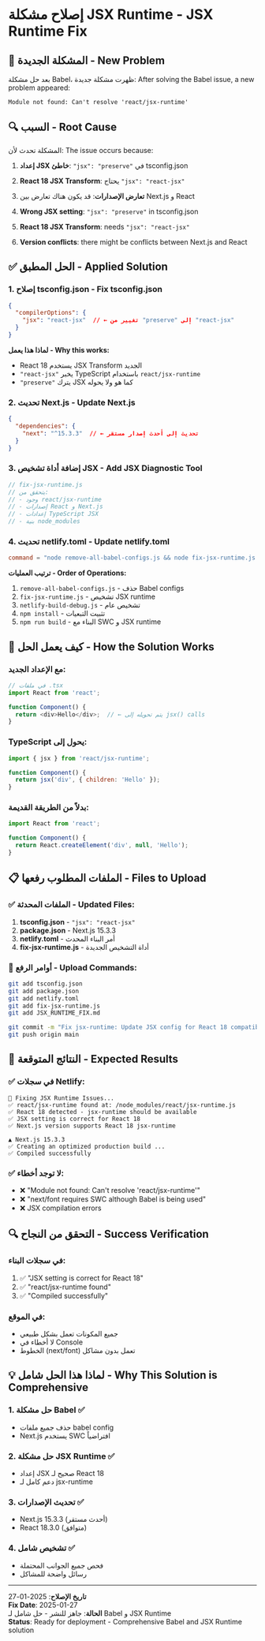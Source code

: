# إصلاح مشكلة JSX Runtime - JSX Runtime Fix

## 🚨 المشكلة الجديدة - New Problem

بعد حل مشكلة Babel، ظهرت مشكلة جديدة:
After solving the Babel issue, a new problem appeared:

```
Module not found: Can't resolve 'react/jsx-runtime'
```

## 🔍 السبب - Root Cause

المشكلة تحدث لأن:
The issue occurs because:

1. **إعداد JSX خاطئ**: `"jsx": "preserve"` في tsconfig.json
2. **React 18 JSX Transform**: يحتاج `"jsx": "react-jsx"`
3. **تعارض الإصدارات**: قد يكون هناك تعارض بين Next.js و React

1. **Wrong JSX setting**: `"jsx": "preserve"` in tsconfig.json
2. **React 18 JSX Transform**: needs `"jsx": "react-jsx"`
3. **Version conflicts**: there might be conflicts between Next.js and React

## ✅ الحل المطبق - Applied Solution

### 1. إصلاح tsconfig.json - Fix tsconfig.json
```json
{
  "compilerOptions": {
    "jsx": "react-jsx"  // ← تغيير من "preserve" إلى "react-jsx"
  }
}
```

**لماذا هذا يعمل - Why this works:**
- React 18 يستخدم JSX Transform الجديد
- `"react-jsx"` يخبر TypeScript باستخدام `react/jsx-runtime`
- `"preserve"` يترك JSX كما هو ولا يحوله

### 2. تحديث Next.js - Update Next.js
```json
{
  "dependencies": {
    "next": "^15.3.3"  // ← تحديث إلى أحدث إصدار مستقر
  }
}
```

### 3. إضافة أداة تشخيص JSX - Add JSX Diagnostic Tool
```javascript
// fix-jsx-runtime.js
// يتحقق من:
// - وجود react/jsx-runtime
// - إصدارات React و Next.js
// - إعدادات TypeScript JSX
// - بنية node_modules
```

### 4. تحديث netlify.toml - Update netlify.toml
```toml
command = "node remove-all-babel-configs.js && node fix-jsx-runtime.js && node netlify-build-debug.js && rm -f package-lock.json && npm install && npm run build"
```

**ترتيب العمليات - Order of Operations:**
1. `remove-all-babel-configs.js` - حذف Babel configs
2. `fix-jsx-runtime.js` - تشخيص JSX runtime
3. `netlify-build-debug.js` - تشخيص عام
4. `npm install` - تثبيت التبعيات
5. `npm run build` - البناء مع SWC و JSX runtime

## 🎯 كيف يعمل الحل - How the Solution Works

### مع الإعداد الجديد:
```typescript
// في ملفات .tsx
import React from 'react';

function Component() {
  return <div>Hello</div>;  // ← يتم تحويله إلى jsx() calls
}
```

### TypeScript يحول إلى:
```javascript
import { jsx } from 'react/jsx-runtime';

function Component() {
  return jsx('div', { children: 'Hello' });
}
```

### بدلاً من الطريقة القديمة:
```javascript
import React from 'react';

function Component() {
  return React.createElement('div', null, 'Hello');
}
```

## 📋 الملفات المطلوب رفعها - Files to Upload

### ✅ الملفات المحدثة - Updated Files:
1. **tsconfig.json** - `"jsx": "react-jsx"`
2. **package.json** - Next.js 15.3.3
3. **netlify.toml** - أمر البناء المحدث
4. **fix-jsx-runtime.js** - أداة التشخيص الجديدة

### 🚀 أوامر الرفع - Upload Commands:
```bash
git add tsconfig.json
git add package.json  
git add netlify.toml
git add fix-jsx-runtime.js
git add JSX_RUNTIME_FIX.md

git commit -m "Fix jsx-runtime: Update JSX config for React 18 compatibility"
git push origin main
```

## 🎉 النتائج المتوقعة - Expected Results

### ✅ في سجلات Netlify:
```
🔧 Fixing JSX Runtime Issues...
✅ react/jsx-runtime found at: /node_modules/react/jsx-runtime.js
✅ React 18 detected - jsx-runtime should be available
✅ JSX setting is correct for React 18
✅ Next.js version supports React 18 jsx-runtime

▲ Next.js 15.3.3
✅ Creating an optimized production build ...
✅ Compiled successfully
```

### ✅ لا توجد أخطاء:
- ❌ "Module not found: Can't resolve 'react/jsx-runtime'"
- ❌ "next/font requires SWC although Babel is being used"
- ❌ JSX compilation errors

## 🔍 التحقق من النجاح - Success Verification

### في سجلات البناء:
1. ✅ "JSX setting is correct for React 18"
2. ✅ "react/jsx-runtime found"
3. ✅ "Compiled successfully"

### في الموقع:
- جميع المكونات تعمل بشكل طبيعي
- لا أخطاء في Console
- الخطوط (next/font) تعمل بدون مشاكل

## 💡 لماذا هذا الحل شامل - Why This Solution is Comprehensive

### 1. **حل مشكلة Babel** ✅
- حذف جميع ملفات babel config
- Next.js يستخدم SWC افتراضياً

### 2. **حل مشكلة JSX Runtime** ✅  
- إعداد JSX صحيح لـ React 18
- دعم كامل لـ jsx-runtime

### 3. **تحديث الإصدارات** ✅
- Next.js 15.3.3 (أحدث مستقر)
- React 18.3.0 (متوافق)

### 4. **تشخيص شامل** ✅
- فحص جميع الجوانب المحتملة
- رسائل واضحة للمشاكل

---

**تاريخ الإصلاح**: 2025-01-27  
**Fix Date**: 2025-01-27  
**الحالة**: جاهز للنشر - حل شامل لـ Babel و JSX Runtime  
**Status**: Ready for deployment - Comprehensive Babel and JSX Runtime solution
